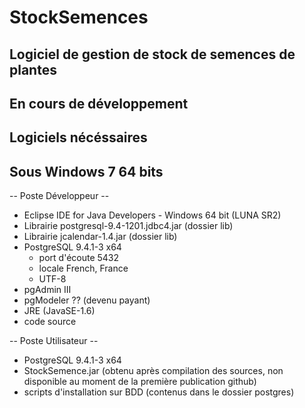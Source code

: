 # StockSemences
Logiciel de gestion de stock de semences de plantes
--------
En cours de développement
--------

Logiciels nécéssaires
-----------------------
Sous Windows 7 64 bits
-----------------------

-- Poste Développeur --

 - Eclipse IDE for Java Developers - Windows 64 bit (LUNA SR2)
 - Librairie postgresql-9.4-1201.jdbc4.jar (dossier lib)
 - Librairie jcalendar-1.4.jar (dossier lib)
 - PostgreSQL 9.4.1-3 x64
      - port d'écoute 5432
      - locale French, France
      - UTF-8
 - pgAdmin III
 - pgModeler ?? (devenu payant)
 - JRE (JavaSE-1.6)
 - code source

-- Poste Utilisateur --

 - PostgreSQL 9.4.1-3 x64
 - StockSemence.jar (obtenu après compilation des sources, non disponible au moment de la première publication github)
 - scripts d'installation sur BDD (contenus dans le dossier postgres)
